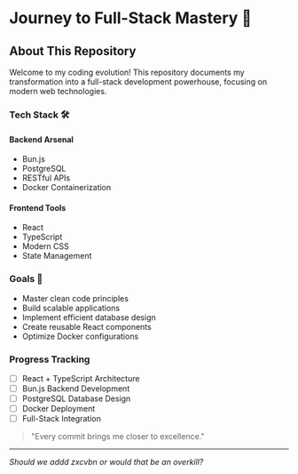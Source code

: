 # Journey to Full-Stack Mastery 🚀

## About This Repository

Welcome to my coding evolution! This repository documents my transformation into a full-stack development powerhouse, focusing on modern web technologies.

### Tech Stack 🛠️

#### Backend Arsenal

- Bun.js
- PostgreSQL
- RESTful APIs
- Docker Containerization

#### Frontend Tools

- React
- TypeScript
- Modern CSS
- State Management

### Goals 🎯

- Master clean code principles
- Build scalable applications
- Implement efficient database design
- Create reusable React components
- Optimize Docker configurations

### Progress Tracking

- [ ] React + TypeScript Architecture
- [ ] Bun.js Backend Development
- [ ] PostgreSQL Database Design
- [ ] Docker Deployment
- [ ] Full-Stack Integration

> "Every commit brings me closer to excellence."

---
*Should we addd zxcvbn  or would that be an overkill?*
